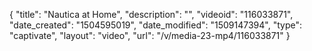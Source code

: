 {
    "title": "Nautica at Home",
    "description": "",
    "videoid": "116033871",
    "date_created": "1504595019",
    "date_modified": "1509147394",
    "type": "captivate",
    "layout": "video",
    "url": "\/v\/media-23-mp4\/116033871"
}